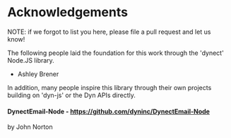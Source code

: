 # Acknowledgements

NOTE: if we forgot to list you here, please file a pull
request and let us know!

The following people laid the foundation for this work
through the 'dynect' Node.JS library.

* Ashley Brener

In addition, many people inspire this library through
their own projects building on 'dyn-js' or the
Dyn APIs directly.

#### DynectEmail-Node - https://github.com/dyninc/DynectEmail-Node
by John Norton

